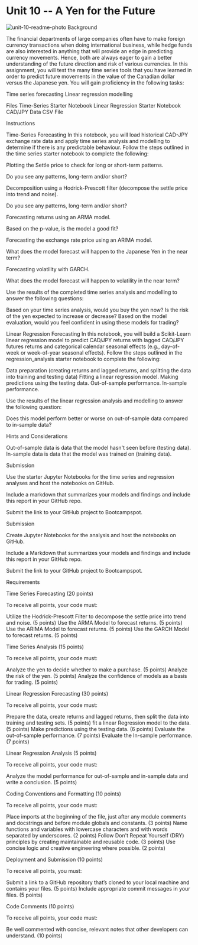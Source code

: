 # Unit 10 -- A Yen for the Future
![unit-10-readme-photo](https://user-images.githubusercontent.com/105663954/182068542-0d940742-ed76-4f4f-82a4-430702542aa4.jpg)
Background

The financial departments of large companies often have to make foreign currency transactions when doing international business, while hedge funds are also interested in anything that will provide an edge in predicting currency movements. Hence, both are always eager to gain a better understanding of the future direction and risk of various currencies.
In this assignment, you will test the many time series tools that you have learned in order to predict future movements in the value of the Canadian dollar versus the Japanese yen.
You will gain proficiency in the following tasks:

Time series forecasting
Linear regression modelling



Files
Time-Series Starter Notebook
Linear Regression Starter Notebook
CAD/JPY Data CSV File


Instructions

Time-Series Forecasting
In this notebook, you will load historical CAD-JPY exchange rate data and apply time series analysis and modelling to determine if there is any predictable behaviour.
Follow the steps outlined in the time series starter notebook to complete the following:


Plotting the Settle price to check for long or short-term patterns.

Do you see any patterns, long-term and/or short?



Decomposition using a Hodrick-Prescott filter (decompose the settle price into trend and noise).

Do you see any patterns, long-term and/or short?



Forecasting returns using an ARMA model.

Based on the p-value, is the model a good fit?



Forecasting the exchange rate price using an ARIMA model.

What does the model forecast will happen to the Japanese Yen in the near term?



Forecasting volatility with GARCH.

What does the model forecast will happen to volatility in the near term?



Use the results of the completed time series analysis and modelling to answer the following questions:

Based on your time series analysis, would you buy the yen now?
Is the risk of the yen expected to increase or decrease?
Based on the model evaluation, would you feel confident in using these models for trading?


Linear Regression Forecasting
In this notebook, you will build a Scikit-Learn linear regression model to predict CAD/JPY returns with lagged CAD/JPY futures returns and categorical calendar seasonal effects (e.g., day-of-week or week-of-year seasonal effects).
Follow the steps outlined in the regression_analysis starter notebook to complete the following:

Data preparation (creating returns and lagged returns, and splitting the data into training and testing data)
Fitting a linear regression model.
Making predictions using the testing data.
Out-of-sample performance.
In-sample performance.

Use the results of the linear regression analysis and modelling to answer the following question:

Does this model perform better or worse on out-of-sample data compared to in-sample data?



Hints and Considerations

Out-of-sample data is data that the model hasn't seen before (testing data).
In-sample data is data that the model was trained on (training data).



Submission


Use the starter Jupyter Notebooks for the time series and regression analyses and host the notebooks on GitHub.


Include a markdown that summarizes your models and findings and include this report in your GitHub repo.


Submit the link to your GitHub project to Bootcampspot.




Submission


Create Jupyter Notebooks for the analysis and host the notebooks on GitHub.


Include a Markdown that summarizes your models and findings and include this report in your GitHub repo.


Submit the link to your GitHub project to Bootcampspot.




Requirements

Time Series Forecasting  (20 points)

To receive all points, your code must:

Utilize the Hodrick-Prescott Filter to decompose the settle price into trend and noise. (5 points)
Use the ARMA Model to forecast returns. (5 points)
Use the ARIMA Model to forecast returns. (5 points)
Use the GARCH Model to forecast returns. (5 points)


Time Series Analysis  (15 points)

To receive all points, your code must:

Analyze the yen to decide whether to make a purchase. (5 points)
Analyze the risk of the yen. (5 points)
Analyze the confidence of models as a basis for trading. (5 points)


Linear Regression Forecasting  (30 points)

To receive all points, your code must:

Prepare the data, create returns and lagged returns, then split the data into training and testing sets. (5 points)
fit a linear Regression model to the data. (5 points)
Make predictions using the testing data. (6 points)
Evaluate the out-of-sample performance. (7 points)
Evaluate the In-sample performance. (7 points)


Linear Regression Analysis  (5 points)

To receive all points, your code must:

Analyze the model performance for out-of-sample and in-sample data and write a conclusion. (5 points)


Coding Conventions and Formatting (10 points)

To receive all points, your code must:

Place imports at the beginning of the file, just after any module comments and docstrings and before module globals and constants. (3 points)
Name functions and variables with lowercase characters and with words separated by underscores. (2 points)
Follow Don't Repeat Yourself (DRY) principles by creating maintainable and reusable code. (3 points)
Use concise logic and creative engineering where possible. (2 points)


Deployment and Submission (10 points)

To receive all points, you must:

Submit a link to a GitHub repository that’s cloned to your local machine and contains your files. (5 points)
Include appropriate commit messages in your files. (5 points)


Code Comments (10 points)

To receive all points, your code must:

Be well commented with concise, relevant notes that other developers can understand. (10 points)
